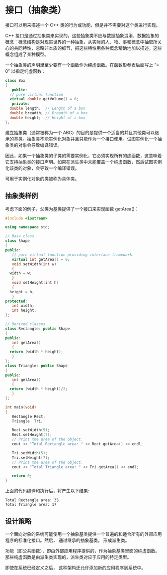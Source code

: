 # 接口（抽象类）

接口可以用来描述一个 C++ 类的行为或功能，但是并不需要对这个类进行实现。

C++ 接口是通过抽象类来实现的，这些抽象类不应与数据抽象混淆，数据抽象的概念：概念结构是对现实世界的一种抽象，从实际的人、物、事和概念中抽取所关心的共同特性，忽略非本质的细节，把这些特性用各种概念精确地加以描述，这些概念组成了某种模型。

一个抽象类的声明里至少要有一个函数作为纯虚函数。在函数形参表后面写上 “= 0” 以指定纯虚函数：

```c++
class Box
{
   public:
  // pure virtual function
  virtual double getVolume() = 0;
   private:
  double length;  // Length of a box
  double breadth; // Breadth of a box
  double height;  // Height of a box
};
```

建立抽象类（通常被称为一个 ABC）的目的是提供一个适当的并且其他类可以继承的基类。抽象类不能实例化对象并且只能作为一个接口使用。试图实例化一个抽象类的对象会导致编译错误。

因此，如果一个抽象类的子类的需要实例化，它必须实现所有的虚函数，这意味着它支持抽象类的接口声明。如果在派生类中未能覆盖一个纯虚函数，然后试图实例化该类的对象，会导致一个编译错误。

可用于实例化对象的类被称为具体类。

## 抽象类样例

考虑下面的例子，父类为基类提供了一个接口来实现函数 getArea()：

```c++
#include <iostream>

using namespace std;

// Base class
class Shape
{
public:
   // pure virtual function providing interface framework.
   virtual int getArea() = 0;
   void setWidth(int w)
   {
  width = w;
   }
   void setHeight(int h)
   {
  height = h;
   }
protected:
   int width;
   int height;
};

// Derived classes
class Rectangle: public Shape
{
public:
   int getArea()
   {
  return (width * height);
   }
};
class Triangle: public Shape
{
public:
   int getArea()
   {
  return (width * height)/2;
   }
};

int main(void)
{
   Rectangle Rect;
   Triangle  Tri;

   Rect.setWidth(5);
   Rect.setHeight(7);
   // Print the area of the object.
   cout << "Total Rectangle area: " << Rect.getArea() << endl;

   Tri.setWidth(5);
   Tri.setHeight(7);
   // Print the area of the object.
   cout << "Total Triangle area: " << Tri.getArea() << endl;

   return 0;
}
```

上面的代码编译和执行后，将产生以下结果:

```
Total Rectangle area: 35
Total Triangle area: 17
```

## 设计策略

一个面向对象的系统可能使用一个抽象基类提供一个普遍的和适合所有的外部应用程序的标准化接口。然后， 通过继承的抽象基类， 形成派生类。

功能（即公共函数），即由外部应用程序提供的，作为抽象基类里面的纯虚函数。 那些纯虚函数是由派生类实现的，派生类对应于应用的特定类型。

即使在系统已经定义之后， 这种架构还允许添加新的应用程序到系统中。